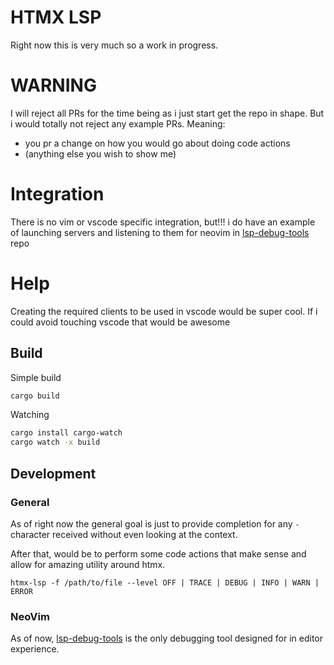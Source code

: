 # HTMX LSP
Right now this is very much so a work in progress.

# WARNING
I will reject all PRs for the time being as i just start get the repo in shape.
But i would totally not reject any example PRs.  Meaning:

- you pr a change on how you would go about doing code actions
- (anything else you wish to show me)

# Integration
There is no vim or vscode specific integration, but!!! i do have an example of
launching servers and listening to them for neovim in
[lsp-debug-tools](https://github.com/ThePrimeagen/lsp-debug-tools.nvim) repo

# Help
Creating the required clients to be used in vscode would be super cool.  If i
could avoid touching vscode that would be awesome

## Build

Simple build
```bash
cargo build
```

Watching
```bash
cargo install cargo-watch
cargo watch -x build
```

## Development

### General
As of right now the general goal is just to provide completion for any `-`
character received without even looking at the context.

After that, would be to perform some code actions that make sense and allow for
amazing utility around htmx.

```
htmx-lsp -f /path/to/file --level OFF | TRACE | DEBUG | INFO | WARN | ERROR
```

### NeoVim
As of now,
[lsp-debug-tools](https://github.com/ThePrimeagen/lsp-debug-tools.nvim) is the
only debugging tool designed for in editor experience.

